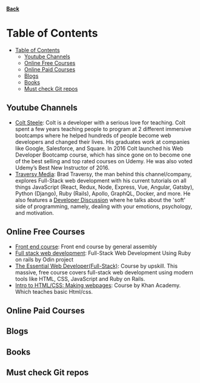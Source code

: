 **[Back](https://github.com/sameerkatija/resources)**

# Table of Contents

- [Table of Contents](#table-of-contents)
  - [Youtube Channels](#youtube-channels)
  - [Online Free Courses](#online-free-courses)
  - [Online Paid Courses](#online-paid-courses)
  - [Blogs](#blogs)
  - [Books](#books)
  - [Must check Git repos](#must-check-git-repos)

## Youtube Channels

- [Colt Steele](https://www.youtube.com/channel/UCrqAGUPPMOdo0jfQ6grikZw): Colt is a developer with a serious love for teaching. Colt spent a few years teaching people to program at 2 different immersive bootcamps where he helped hundreds of people become web developers and changed their lives. His graduates work at companies like Google, Salesforce, and Square. In 2016 Colt launched his Web Developer Bootcamp course, which has since gone on to become one of the best selling and top rated courses on Udemy. He was also voted Udemy’s Best New Instructor of 2016.
- [Traversy Media](https://www.youtube.com/user/TechGuyWeb): Brad Traversy, the man behind this channel/company, explores Full-Stack web development with his current tutorials on all things JavaScript (React, Redux, Node, Express, Vue, Angular, Gatsby), Python (Django), Ruby (Rails), Apollo, GraphQL, Docker, and more. He also features a [Developer Discussion](https://www.youtube.com/playlist?list=PLillGF-RfqbZ_hV3gQav81bUCpCANWXOu) where he talks about the 'soft' side of programming, namely, dealing with your emotions, psychology, and motivation.

## Online Free Courses

- [Front end course](https://dash.generalassemb.ly/): Front end course by general assembly
- [Full stack web development](https://www.theodinproject.com/): Full-Stack Web Development Using Ruby on rails by Odin project
- [The Essential Web Developer(Full-Stack)](https://upskillcourses.com/courses/essential-web-developer-course): Course by upskill. This massive, free course covers full-stack web development using modern tools like HTML, CSS, JavaScript and Ruby on Rails.
- [Intro to HTML/CSS: Making webpages](https://www.khanacademy.org/computing/computer-programming/html-css): Course by Khan Academy. Which teaches basic Html/css.

## Online Paid Courses

## Blogs

## Books

## Must check Git repos
